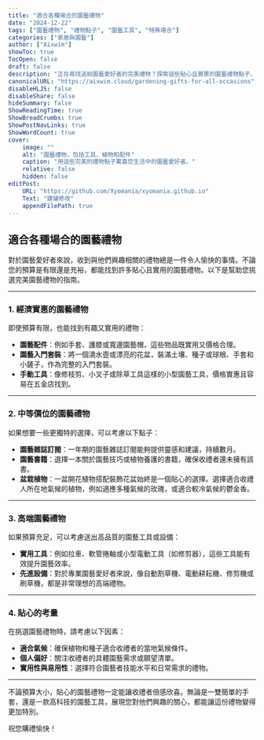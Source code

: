 ```yaml
---
title: "適合各種場合的園藝禮物"
date: "2024-12-22"
tags: ["園藝禮物", "禮物點子", "園藝工具", "特殊場合"]
categories: ["家居與園藝"]
author: ["Aixwim"]
showToc: true
TocOpen: false
draft: false
description: "正在尋找送給園藝愛好者的完美禮物？探索這些貼心且實惠的園藝禮物點子，適合各種場合。"
canonicalURL: "https://aixwim.cloud/gardening-gifts-for-all-occasions"
disableHLJS: false
disableShare: false
hideSummary: false
ShowReadingTime: true
ShowBreadCrumbs: true
ShowPostNavLinks: true
ShowWordCount: true
cover:
    image: ""
    alt: "園藝禮物，包括工具、植物和配件"
    caption: "用這些完美的禮物點子驚喜您生活中的園藝愛好者。"
    relative: false
    hidden: false
editPost:
    URL: "https://github.com/Xyomania/xyomania.github.io"
    Text: "建議修改"
    appendFilePath: true
---
```


## 適合各種場合的園藝禮物  

對於園藝愛好者來說，收到與他們興趣相關的禮物總是一件令人愉快的事情。不論您的預算是有限還是充裕，都能找到許多貼心且實用的園藝禮物。以下是幫助您挑選完美園藝禮物的指南。  

---

### 1. **經濟實惠的園藝禮物**  

即使預算有限，也能找到有趣又實用的禮物：  
- **園藝配件**：例如手套、護膝或寬邊園藝帽，這些物品既實用又價格合理。  
- **園藝入門套裝**：將一個澆水壺或漂亮的花盆，裝滿土壤、種子或球根、手套和小鏟子，作為完整的入門套裝。  
- **手動工具**：像修枝剪、小叉子或除草工具這樣的小型園藝工具，價格實惠且容易在五金店找到。  

---

### 2. **中等價位的園藝禮物**  

如果想要一些更獨特的選擇，可以考慮以下點子：  
- **園藝雜誌訂閱**：一年期的園藝雜誌訂閱能夠提供靈感和建議，持續數月。  
- **園藝書籍**：選擇一本關於園藝技巧或植物養護的書籍，確保收禮者還未擁有該書。  
- **盆栽植物**：一盆開花植物搭配裝飾花盆始終是一個貼心的選擇。選擇適合收禮人所在地氣候的植物，例如適應多種氣候的玫瑰，或適合較冷氣候的鬱金香。  

---

### 3. **高端園藝禮物**  

如果預算充足，可以考慮送出高品質的園藝工具或設備：  
- **實用工具**：例如拉車、軟管捲軸或小型電動工具（如修剪器），這些工具能有效提升園藝效率。  
- **先進設備**：對於專業園藝愛好者來說，像自動割草機、電動耕耘機、修剪機或刷草機，都是非常理想的高端禮物。  

---

### 4. **貼心的考量**  

在挑選園藝禮物時，請考慮以下因素：  
- **適合氣候**：確保植物和種子適合收禮者的當地氣候條件。  
- **個人偏好**：關注收禮者的具體園藝需求或願望清單。  
- **實用性與易用性**：選擇符合園藝者技能水平和日常需求的禮物。  

---

不論預算大小，貼心的園藝禮物一定能讓收禮者倍感欣喜。無論是一雙簡單的手套，還是一款高科技的園藝工具，展現您對他們興趣的關心，都能讓這份禮物變得更加特別。  

祝您購禮愉快！
